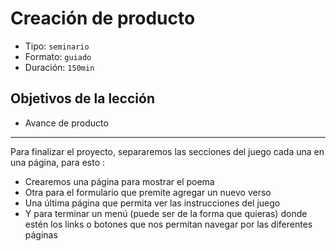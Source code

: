 # Creación de producto

* Tipo: `seminario`
* Formato: `guiado`
* Duración: `150min`

## Objetivos de la lección

* Avance de producto

***

Para finalizar el proyecto, separaremos las secciones del juego cada una en una
página, para esto : 

* Crearemos una página para mostrar el poema
* Otra para el formulario que premite agregar un nuevo verso
* Una última página que permita ver las instrucciones del juego
* Y para terminar un menú (puede ser de la forma que quieras) donde estén los 
links o botones que nos permitan navegar por las diferentes páginas
